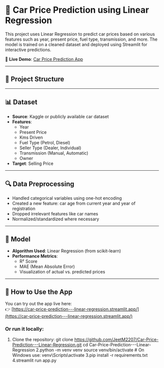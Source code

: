 # 🚗 Car Price Prediction using Linear Regression

This project uses Linear Regression to predict car prices based on various features such as year, present price, fuel type, transmission, and more. The model is trained on a cleaned dataset and deployed using Streamlit for interactive predictions.

🔗 **Live Demo**: [Car Price Prediction App](https://car-price-prediction---linear-regression.streamlit.app/)

---

## 📁 Project Structure


---

## 📊 Dataset

- **Source**: Kaggle or publicly available car dataset
- **Features**:
  - Year
  - Present Price
  - Kms Driven
  - Fuel Type (Petrol, Diesel)
  - Seller Type (Dealer, Individual)
  - Transmission (Manual, Automatic)
  - Owner
- **Target**: Selling Price

---

## 🔍 Data Preprocessing

- Handled categorical variables using one-hot encoding
- Created a new feature: car age from current year and year of registration
- Dropped irrelevant features like car names
- Normalized/standardized where necessary

---

## 🤖 Model

- **Algorithm Used**: Linear Regression (from scikit-learn)
- **Performance Metrics**:
  - R² Score
  - MAE (Mean Absolute Error)
  - Visualization of actual vs. predicted prices

---

## 🚀 How to Use the App

You can try out the app live here:  
👉 [https://car-price-prediction---linear-regression.streamlit.app/](https://car-price-prediction---linear-regression.streamlit.app/)

### Or run it locally:

1. Clone the repository:
   git clone https://github.com/JeetM2207/Car-Price-Prediction---Linear-Regression.git
   cd Car-Price-Prediction---Linear-Regression
2.python -m venv venv
 source venv/bin/activate  # On Windows use: venv\Scripts\activate
3.pip install -r requirements.txt
4.streamlit run app.py
